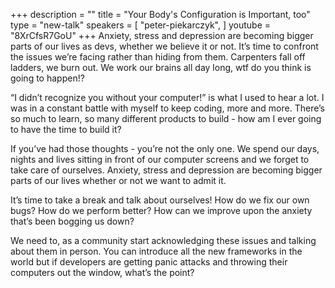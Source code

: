 +++
description = ""
title = "Your Body's Configuration is Important, too"
type = "new-talk"
speakers = [
        "peter-piekarczyk",
]
youtube = "8XrCfsR7GoU"
+++
Anxiety, stress and depression are becoming bigger parts of our lives as devs, whether we believe it or not. It’s time to confront the issues we’re facing rather than hiding from them. Carpenters fall off ladders, we burn out. We work our brains all day long, wtf do you think is going to happen!?

“I didn’t recognize you without your computer!” is what I used to hear a lot. I was in a constant battle with myself to keep coding, more and more. There’s so much to learn, so many different products to build - how am I ever going to have the time to build it?

If you’ve had those thoughts - you’re not the only one. We spend our days, nights and lives sitting in front of our computer screens and we forget to take care of ourselves. Anxiety, stress and depression are becoming bigger parts of our lives whether or not we want to admit it.

It’s time to take a break and talk about ourselves! How do we fix our own bugs? How do we perform better? How can we improve upon the anxiety that’s been bogging us down?

We need to, as a community start acknowledging these issues and talking about them in person. You can introduce all the new frameworks in the world but if developers are getting panic attacks and throwing their computers out the window, what’s the point?